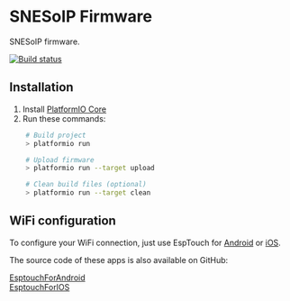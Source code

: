 # SNESoIP Firmware

SNESoIP firmware.

[![Build status](https://travis-ci.org/mupfelofen-de/SNESoIP.svg?branch=master)](https://travis-ci.org/mupfelofen-de/SNESoIP)

## Installation

1. Install [PlatformIO Core](http://docs.platformio.org/page/core.html)
2. Run these commands:

```bash
    # Build project
    > platformio run

    # Upload firmware
    > platformio run --target upload

    # Clean build files (optional)
    > platformio run --target clean
```

## WiFi configuration

To configure your WiFi connection, just use EspTouch for
[Android](https://github.com/EspressifApp/EsptouchForAndroid/archive/v0.3.7.1.zip)
or
[iOS](https://github.com/EspressifApp/EsptouchForIOS/archive/v0.3.7.0.zip).

The source code of these apps is also available on GitHub:

[EsptouchForAndroid](https://github.com/EspressifApp/EsptouchForAndroid)  
[EsptouchForIOS](https://github.com/EspressifApp/EsptouchForIOS)  
